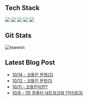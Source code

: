 
## Tech Stack
<p align="left">
<img src="https://img.shields.io/badge/react-%2320232a.svg?style=for-the-badge&logo=react&logoColor=%2361DAFB" />
<img src="https://img.shields.io/badge/Spring_Boot-F2F4F9?style=for-the-badge&logo=spring-boot" />
<img src="https://img.shields.io/badge/docker-%230db7ed.svg?style=for-the-badge&logo=docker&logoColor=white" />
<img src="https://img.shields.io/badge/AWS-%23FF9900.svg?style=for-the-badge&logo=amazon-aws&logoColor=white"  />
<img src="https://img.shields.io/badge/GoogleCloud-%234285F4.svg?style=for-the-badge&logo=google-cloud&logoColor=white  " />

</p>

## Git Stats
![teawon](https://github-readme-stats.vercel.app/api?username=teawon&show_icons=true)

## Latest Blog Post
 - [10/14 - 코틀린 문법(2)](https://teawon.github.io/kotlin/kotlin-study-2/)
 - [10/12 - 코틀린 문법(1)](https://teawon.github.io/kotlin/kotlin-study-1/)
 - [10/11 - 코틀린이란?](https://teawon.github.io/kotlin/kotlin-init/)
 - [10/8 - 1장 컴퓨터 네트워크와 인터넷(3)](https://teawon.github.io/network/Chapter1-3/)
